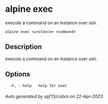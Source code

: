 # alpine exec

execute a command on an instance over ssh.

```
alpine exec <instance> <command>
```

## Description

execute a command on an instance over ssh.

## Options

```
  -h, --help   help for exec
```

###### Auto generated by spf13/cobra on 22-Apr-2023
